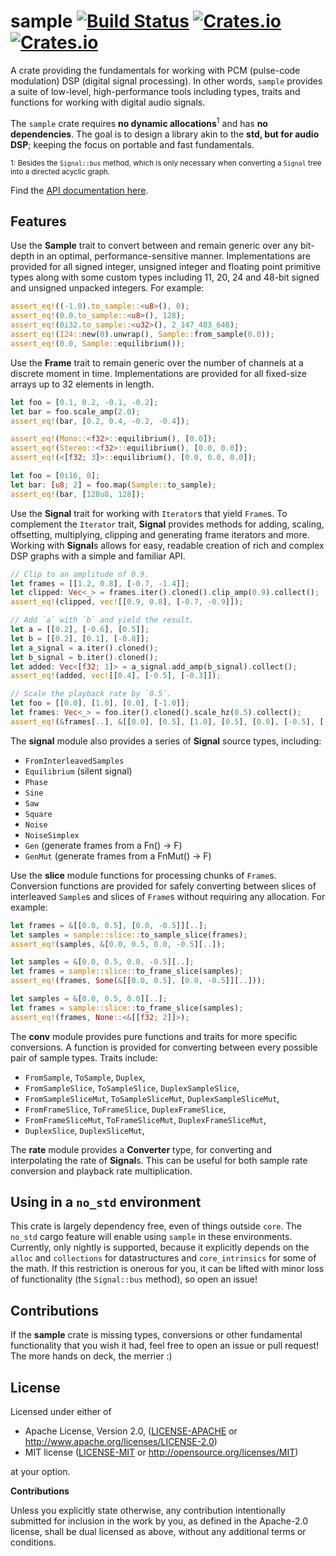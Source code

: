 # sample [![Build Status](https://travis-ci.org/RustAudio/sample.svg?branch=master)](https://travis-ci.org/RustAudio/sample) [![Crates.io](https://img.shields.io/crates/v/sample.svg)](https://crates.io/crates/sample) [![Crates.io](https://img.shields.io/crates/l/sample.svg)](https://github.com/RustAudio/sample/blob/master/LICENSE-MIT)

A crate providing the fundamentals for working with PCM (pulse-code modulation)
DSP (digital signal processing). In other words, `sample` provides a suite of
low-level, high-performance tools including types, traits and functions for
working with digital audio signals.

The `sample` crate requires **no dynamic allocations**<sup>1</sup> and has **no
dependencies**. The goal is to design a library akin to the **std, but for audio
DSP**; keeping the focus on portable and fast fundamentals.

<sup>1: Besides the `Signal::bus` method, which is only necessary when
converting a `Signal` tree into a directed acyclic graph.</sup>

Find the [API documentation here](http://rustaudio.github.io/sample/sample/).


Features
--------

Use the **Sample** trait to convert between and remain generic over any
bit-depth in an optimal, performance-sensitive manner. Implementations are
provided for all signed integer, unsigned integer and floating point primitive
types along with some custom types including 11, 20, 24 and 48-bit signed and
unsigned unpacked integers. For example:

```rust
assert_eq!((-1.0).to_sample::<u8>(), 0);
assert_eq!(0.0.to_sample::<u8>(), 128);
assert_eq!(0i32.to_sample::<u32>(), 2_147_483_648);
assert_eq!(I24::new(0).unwrap(), Sample::from_sample(0.0));
assert_eq!(0.0, Sample::equilibrium());
```

Use the **Frame** trait to remain generic over the number of channels at a
discrete moment in time. Implementations are provided for all fixed-size arrays
up to 32 elements in length.

```rust
let foo = [0.1, 0.2, -0.1, -0.2];
let bar = foo.scale_amp(2.0);
assert_eq!(bar, [0.2, 0.4, -0.2, -0.4]);

assert_eq!(Mono::<f32>::equilibrium(), [0.0]);
assert_eq!(Stereo::<f32>::equilibrium(), [0.0, 0.0]);
assert_eq!(<[f32; 3]>::equilibrium(), [0.0, 0.0, 0.0]);

let foo = [0i16, 0];
let bar: [u8; 2] = foo.map(Sample::to_sample);
assert_eq!(bar, [128u8, 128]);
```

Use the **Signal** trait for working with `Iterator`s that yield `Frame`s.
To complement the `Iterator` trait, **Signal** provides methods for adding,
scaling, offsetting, multiplying, clipping and generating frame iterators and
more. Working with **Signal**s allows for easy, readable creation of rich and
complex DSP graphs with a simple and familiar API.

```rust
// Clip to an amplitude of 0.9.
let frames = [[1.2, 0.8], [-0.7, -1.4]];
let clipped: Vec<_> = frames.iter().cloned().clip_amp(0.9).collect();
assert_eq!(clipped, vec![[0.9, 0.8], [-0.7, -0.9]]);

// Add `a` with `b` and yield the result.
let a = [[0.2], [-0.6], [0.5]];
let b = [[0.2], [0.1], [-0.8]];
let a_signal = a.iter().cloned();
let b_signal = b.iter().cloned();
let added: Vec<[f32; 1]> = a_signal.add_amp(b_signal).collect();
assert_eq!(added, vec![[0.4], [-0.5], [-0.3]]);

// Scale the playback rate by `0.5`.
let foo = [[0.0], [1.0], [0.0], [-1.0]];
let frames: Vec<_> = foo.iter().cloned().scale_hz(0.5).collect();
assert_eq!(&frames[..], &[[0.0], [0.5], [1.0], [0.5], [0.0], [-0.5], [-1.0]][..]);
```

The **signal** module also provides a series of **Signal** source types,
including:

- `FromInterleavedSamples`
- `Equilibrium` (silent signal)
- `Phase`
- `Sine`
- `Saw`
- `Square`
- `Noise`
- `NoiseSimplex`
- `Gen` (generate frames from a Fn() -> F)
- `GenMut` (generate frames from a FnMut() -> F)

Use the **slice** module functions for processing chunks of `Frame`s.
Conversion functions are provided for safely converting between slices of
interleaved `Sample`s and slices of `Frame`s without requiring any allocation.
For example:

```rust
let frames = &[[0.0, 0.5], [0.0, -0.5]][..];
let samples = sample::slice::to_sample_slice(frames);
assert_eq!(samples, &[0.0, 0.5, 0.0, -0.5][..]);

let samples = &[0.0, 0.5, 0.0, -0.5][..];
let frames = sample::slice::to_frame_slice(samples);
assert_eq!(frames, Some(&[[0.0, 0.5], [0.0, -0.5]][..]));

let samples = &[0.0, 0.5, 0.0][..];
let frames = sample::slice::to_frame_slice(samples);
assert_eq!(frames, None::<&[[f32; 2]]>);
```

The **conv** module provides pure functions and traits for more specific
conversions. A function is provided for converting between every possible pair
of sample types. Traits include:

- `FromSample`, `ToSample`, `Duplex`,
- `FromSampleSlice`, `ToSampleSlice`, `DuplexSampleSlice`,
- `FromSampleSliceMut`, `ToSampleSliceMut`, `DuplexSampleSliceMut`,
- `FromFrameSlice`, `ToFrameSlice`, `DuplexFrameSlice`,
- `FromFrameSliceMut`, `ToFrameSliceMut`, `DuplexFrameSliceMut`,
- `DuplexSlice`, `DuplexSliceMut`,

The **rate** module provides a **Converter** type, for converting and
interpolating the rate of **Signal**s. This can be useful for both sample rate
conversion and playback rate multiplication.

Using in a `no_std` environment
-------------------------------

This crate is largely dependency free, even of things outside `core`. The
`no_std` cargo feature will enable using `sample` in these environments.
Currently, only nightly is supported, because it explicitly depends on the
`alloc` and `collections` for datastructures and `core_intrinsics` for some of
the math. If this restriction is onerous for you, it can be lifted with minor
loss of functionality (the `Signal::bus` method), so open an issue!

Contributions
-------------

If the **sample** crate is missing types, conversions or other fundamental
functionality that you wish it had, feel free to open an issue or pull request!
The more hands on deck, the merrier :)


License
-------

Licensed under either of

 * Apache License, Version 2.0, ([LICENSE-APACHE](LICENSE-APACHE) or http://www.apache.org/licenses/LICENSE-2.0)
 * MIT license ([LICENSE-MIT](LICENSE-MIT) or http://opensource.org/licenses/MIT)

at your option.


**Contributions**

Unless you explicitly state otherwise, any contribution intentionally submitted
for inclusion in the work by you, as defined in the Apache-2.0 license, shall be
dual licensed as above, without any additional terms or conditions.
